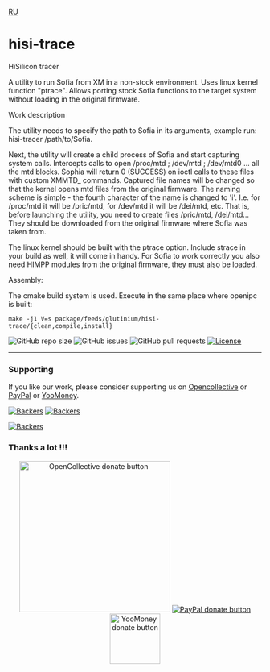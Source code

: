 [RU](README_ru.md)

# hisi-trace
HiSilicon tracer

A utility to run Sofia from XM in a non-stock environment. Uses linux kernel function "ptrace". Allows porting stock Sofia functions to the target system without loading in the original firmware.

Work description

The utility needs to specify the path to Sofia in its arguments, example run: hisi-tracer /path/to/Sofia.

Next, the utility will create a child process of Sofia and start capturing system calls. Intercepts calls to open /proc/mtd ; /dev/mtd ; /dev/mtd0 ... all the mtd blocks. Sophia will return 0 (SUCCESS) on ioctl calls to these files with custom XMMTD_ commands. Captured file names will be changed so that the kernel opens mtd files from the original firmware. The naming scheme is simple - the fourth character of the name is changed to 'i'. I.e. for /proc/mtd it will be /pric/mtd, for /dev/mtd it will be /dei/mtd, etc. That is, before launching the utility, you need to create files /pric/mtd, /dei/mtd... They should be downloaded from the original firmware where Sofia was taken from.

The linux kernel should be built with the ptrace option. Include strace in your build as well, it will come in handy. For Sofia to work correctly you also need HIMPP modules from the original firmware, they must also be loaded.

Assembly:

The cmake build system is used. Execute in the same place where openipc is built:

```
make -j1 V=s package/feeds/glutinium/hisi-trace/{clean,compile,install}
```
![GitHub repo size](https://img.shields.io/github/repo-size/OpenIPC/openipc-2.1)
![GitHub issues](https://img.shields.io/github/issues/OpenIPC/openipc-2.1)
![GitHub pull requests](https://img.shields.io/github/issues-pr/OpenIPC/openipc-2.1)
[![License](https://img.shields.io/github/license/OpenIPC/openipc-2.1)](https://opensource.org/licenses/MIT)

-----

### Supporting

If you like our work, please consider supporting us on [Opencollective](https://opencollective.com/openipc/contribute/backer-14335/checkout) or [PayPal](https://www.paypal.com/donate/?hosted_button_id=C6F7UJLA58MBS) or [YooMoney](https://openipc.org/donation/yoomoney.html). 

[![Backers](https://opencollective.com/openipc/tiers/backer/badge.svg?label=backer&color=brightgreen)](https://opencollective.com/openipc)
[![Backers](https://opencollective.com/openipc/tiers/badge.svg)](https://opencollective.com/openipc)

[![Backers](https://opencollective.com/openipc/tiers/backer.svg?avatarHeight=36)](https://opencollective.com/openipc#support)

### Thanks a lot !!!

<p align="center">
<a href="https://opencollective.com/openipc/contribute/backer-14335/checkout" target="_blank"><img src="https://opencollective.com/webpack/donate/button@2x.png?color=blue" width="300" alt="OpenCollective donate button" /></a>
<a href="https://www.paypal.com/donate/?hosted_button_id=C6F7UJLA58MBS"><img src="https://www.paypalobjects.com/en_US/IT/i/btn/btn_donateCC_LG.gif" alt="PayPal donate button" /> </a>
<a href="https://openipc.org/donation/yoomoney.html"><img src="https://yoomoney.ru/transfer/balance-informer/balance?id=596194605&key=291C29A811B500D7" width="100" alt="YooMoney donate button" /> </a>
</p>
